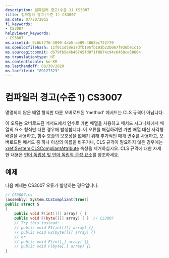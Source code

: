 ```yaml
---
description: 컴파일러 경고(수준 1) CS3007
title: 컴파일러 경고(수준 1) CS3007
ms.date: 07/20/2015
f1_keywords:
- CS3007
helpviewer_keywords:
- CS3007
ms.assetid: 9c6bf776-3099-4ab5-ae89-4068ec722f79
ms.openlocfilehash: 11f8c1d58e17dfb195fb193b22b067f936be1c1b
ms.sourcegitcommit: d579fb5e4b46745fd0f1f8874c94c6469ce58604
ms.translationtype: HT
ms.contentlocale: ko-KR
ms.lasthandoff: 08/30/2020
ms.locfileid: "89127323"
---
```

# <a name="compiler-warning-level-1-cs3007"></a>컴파일러 경고(수준 1) CS3007
명명되지 않은 배열 형식만 다른 오버로드된 'method' 메서드는 CLS 규격이 아닙니다.  
  
 이 오류는 오버로드된 메서드에서 인수로 가변 배열을 사용하고 메서드 시그니처에서 배열의 요소 형식만 다른 경우에 발생합니다. 이 오류를 해결하려면 가변 배열 대신 사각형 배열을 사용하고, 함수 호출의 모호성을 없애기 위해 추가적인 매개 변수를 사용하고, 오버로드된 메서드 중 하나 이상의 이름을 바꾸거나, CLS 규격이 필요하지 않은 경우에는 <xref:System.CLSCompliantAttribute> 속성을 제거하십시오. CLS 규격에 대한 자세한 내용은 [언어 독립성 및 언어 독립적 구성 요소](../../../standard/language-independence-and-language-independent-components.md)를 참조하세요.  
  
## <a name="example"></a>예제  
 다음 예제는 CS3007 오류가 발생하는 경우입니다.  
  
```csharp  
// CS3007.cs  
[assembly: System.CLSCompliant(true)]  
public struct S  
{  
    public void F(int[][] array) { }  
    public void F(byte[][] array) { }  // CS3007  
    // Try this instead:  
    // public void F1(int[][] array) {}  
    // public void F2(byte[][] array) {}  
    // or
    // public void F(int[,] array) {}  
    // public void F(byte[,] array) {}  
}  
```
